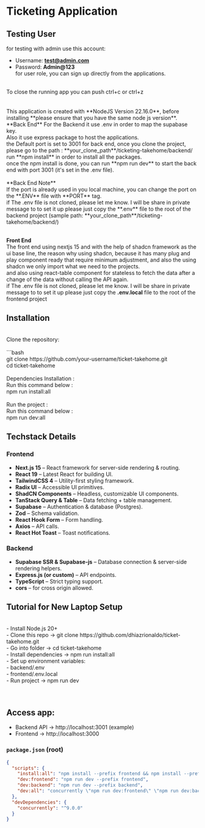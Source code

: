 <h1>Ticketing Application</h1>


## Testing User 
for testing with admin use this account:<br>
- Username: **test@admin.com**
- Password: **Admin@123**<br>
for user role, you can sign up directly from the applications.<br>
<br>
To close the running app you can push ctrl+c or ctrl+z <br>
<br>
<br>
This application is created with **NodeJS Version 22.16.0**, before installing **please ensure that you have the same node js version**. <br>
**Back End**
For the Backend it use .env in order to map the supabase key.<br>
Also it use express package to host the applications. <br>
the Default port is set to 3001 for back end, once you clone the project, please go to the path : **your_clone_path**/ticketing-takehome/backend/ run **npm install** in order to install all the packages.<br>
once the npm install is done, you can run **npm run dev** to start the back end with port 3001 (it's set in the .env file). <br>
<br>
**Back End Note**<br>
If the port is already used in you local machine, you can change the port on the **.ENV** file with **PORT** tag.<br>
if The .env file is not cloned, please let me know. I will be share in private message to to set it up please just copy the **.env** file to the root of the backend project (sample path: **your_clone_path**/ticketing-takehome/backend/)

<br>
<br>

**Front End** <br>
The front end using nextjs 15 and with the help of shadcn framework as the ui base line, the reason why using shadcn, because it has many plug and play component ready that require minimum adjustment, and also the using shadcn we only import what we need to the projects.<br>
and also using react-table component for stateless to fetch the data after a change of the data without calling the API again.<br>
if The .env file is not cloned, please let me know. I will be share in private message to to set it up please just copy the **.env.local** file to the root of the frontend project 
<br>
## Installation
<br>
Clone the repository:<br>
<br>
```bash<br>
git clone https://github.com/your-username/ticket-takehome.git<br>
cd ticket-takehome<br>
<br>
Dependencies Installation :<br>
Run this command below :<br>
npm run install:all<br>
<br>
Run the project :<br>
Run this command below :<br>
npm run dev:all<br>

## Techstack Details 
### Frontend
- **Next.js 15** – React framework for server-side rendering & routing.
- **React 19** – Latest React for building UI.
- **TailwindCSS 4** – Utility-first styling framework.
- **Radix UI** – Accessible UI primitives.
- **ShadCN Components** – Headless, customizable UI components.
- **TanStack Query & Table** – Data fetching + table management.
- **Supabase** – Authentication & database (Postgres).
- **Zod** – Schema validation.
- **React Hook Form** – Form handling.
- **Axios** – API calls.
- **React Hot Toast** – Toast notifications.

### Backend
- **Supabase SSR & Supabase-js** – Database connection & server-side rendering helpers.
- **Express.js (or custom)** – API endpoints.
- **TypeScript** – Strict typing support.
- **cors** – for cross origin allowed.


## Tutorial for New Laptop Setup
<br>
- Install Node.js 20+<br>
- Clone this repo → git clone https://github.com/dhiazrionaldo/ticket-takehome.git<br>
- Go into folder → cd ticket-takehome<br>
- Install dependencies → npm run install:all<br>
- Set up environment variables:<br>
- backend/.env<br>
- frontend/.env.local<br>
- Run project → npm run dev<br>
<br>
<br>

## Access app:
- Backend API → http://localhost:3001 (example)<br>
- Frontend → http://localhost:3000<br>

###  `package.json` (root)
```json
{
  "scripts": {
    "install:all": "npm install --prefix frontend && npm install --prefix backend",
    "dev:frontend": "npm run dev --prefix frontend",
    "dev:backend": "npm run dev --prefix backend",
    "dev:all": "concurrently \"npm run dev:frontend\" \"npm run dev:backend\""
  },
  "devDependencies": {
    "concurrently": "^9.0.0"
  }
}
